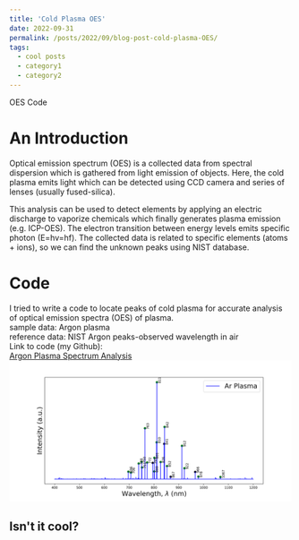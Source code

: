 ```yaml
---
title: 'Cold Plasma OES'
date: 2022-09-31
permalink: /posts/2022/09/blog-post-cold-plasma-OES/
tags:
  - cool posts
  - category1
  - category2
---
```


OES Code

An Introduction
======
Optical emission spectrum (OES) is a collected data from spectral dispersion 
which is gathered from light emission of objects. Here, the cold plasma emits 
light which can be detected using CCD camera and series of lenses 
(usually fused-silica).  

This analysis can be used to detect elements by applying an electric discharge 
to vaporize chemicals which finally generates plasma emission (e.g. ICP-OES). 
The electron transition between energy levels emits specific photon (E=hv=hf).
The collected data is related to specific elements (atoms + ions), so we can 
find the unknown peaks using NIST database.

Code
======
I tried to write a code to locate peaks of cold plasma for accurate analysis of 
optical emission spectra (OES) of plasma.<br>
sample data: Argon plasma <br>
reference data: NIST Argon peaks-observed wavelength 
in air<br>
Link to code (my Github):<br>
<a href="https://github.com/bakhshiali/LabCodes/blob/main/Plasma/ArgonPlasmaSpectrumAnalysis.ipynb">Argon Plasma Spectrum Analysis</a><br>
<img src="https://raw.githubusercontent.com/bakhshiali/LabCodes/00990d771ae83457f51ba9a407d81661b467d3cc/Plasma/ArgonPlasmaSpectrumAnalysis.png" alt="Argon Plasma Spectrum Analysis Image">

Isn't it cool?
------
